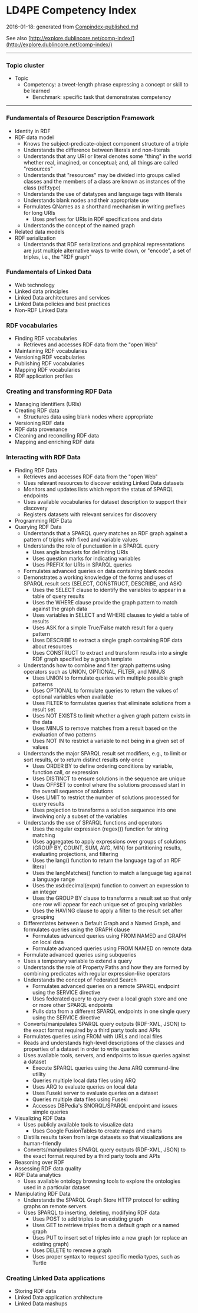 
# LD4PE Competency Index

2016-01-18: generated from [Compindex-published.md](https://github.com/ld4pe/cieb/blob/master/CompIndex/CompIndex-draft.md)

See also [http://explore.dublincore.net/comp-index/](http://explore.dublincore.net/comp-index/)



-----------------------------------

### Topic cluster
   * Topic
      * Competency: a tweet-length phrase expressing a concept or skill to be learned
         * Benchmark: specific task that demonstrates competency

-----------------------------------


### Fundamentals of Resource Description Framework 

   * Identity in RDF 
   * RDF data model 
      * Knows the subject-predicate-object component structure of a triple 
      * Understands the difference between literals and non-literals
      * Understands that any URI or literal denotes some "thing" in the world whether real, imagined, or conceptual; and, all things are called "resources"
      * Understands that "resources" may be divided into groups called classes and the members of a class are known as instances of the class (rdf:type)
      * Understands the use of datatypes and language tags with literals
      * Understands blank nodes and their appropriate use
      * Formulates QNames as a shorthand mechanism in writing prefixes for long URIs 
         * Uses prefixes for URIs in RDF specifications and data
      * Understands the concept of the named graph
   * Related data models
   * RDF serialization
      * Understands that RDF serializations and graphical representations are just multiple alternative ways to write down, or "encode", a set of triples, i.e., the "RDF graph"

### Fundamentals of Linked Data

   * Web technology
   * Linked data principles
   * Linked Data architectures and services
   * Linked Data policies and best practices
   * Non-RDF Linked Data

### RDF vocabularies

   * Finding RDF vocabularies
      * Retrieves and accesses RDF data from the "open Web"
   * Maintaining RDF vocabularies
   * Versioning RDF vocabularies
   * Publishing RDF vocabularies
   * Mapping RDF vocabularies
   * RDF application profiles

### Creating and transforming RDF Data

   * Managing identifiers (URIs)
   * Creating RDF data
      * Structures data using blank nodes where appropriate    
   * Versioning RDF data
   * RDF data provenance
   * Cleaning and reconciling RDF data
   * Mapping and enriching RDF data

### Interacting with RDF Data

   * Finding RDF Data
      * Retrieves and accesses RDF data from the "open Web"
      * Uses relevant resources to discover existing Linked Data datasets
      * Monitors and updates lists which report the status of SPARQL endpoints
      * Uses available vocabularies for dataset description to support their discovery
      * Registers datasets with relevant services for discovery        
   * Programming RDF Data
   * Querying RDF Data
      * Understands that a SPARQL query matches an RDF graph against a pattern of triples with fixed and variable values
      * Understands the role of punctuation in a SPARQL query
         * Uses angle brackets for delimiting URIs
         * Uses question marks for indicating variables
         * Uses PREFIX for URIs in SPARQL queries
      * Formulates advanced queries on data containing blank nodes
      * Demonstrates a working knowledge of the forms and uses of SPARQL result sets (SELECT, CONSTRUCT, DESCRIBE, and ASK)
         * Uses the SELECT clause to identify the variables to appear in a table of query results
         * Uses the WHERE clause provide the graph pattern to match against the graph data
         * Uses variables in SELECT and WHERE clauses to yield a table of results
         * Uses ASK for a simple True/False match result for a query pattern
         * Uses DESCRIBE to extract a single graph containing RDF data about resources
         * Uses CONSTRUCT to extract and transform results into a single RDF graph specified by a graph template
      * Understands how to combine and filter graph patterns using operators such as UNION, OPTIONAL, FILTER, and MINUS
         * Uses UNION to formulate queries with multiple possible graph patterns
         * Uses OPTIONAL to formulate queries to return the values of optional variables when available
         * Uses FILTER to formulates queries that eliminate solutions from a result set
         * Uses NOT EXISTS to limit whether a given graph pattern exists in the data
         * Uses MINUS to remove matches from a result based on the evaluation of two patterns
         * Uses NOT IN to restrict a variable to not being in a given set of values
      * Understands the major SPARQL result set modifiers, e.g., to limit or sort results, or to return distinct results only once
         * Uses ORDER BY to define ordering conditions by variable, function call, or expression
         * Uses DISTINCT to ensure solutions in the sequence are unique
         * Uses OFFSET to control where the solutions processed start in the overall sequence of solutions
         * Uses LIMIT to restrict the number of solutions processed for query results
         * Uses projection to transforms a solution sequence into one involving only a subset of the variables 
      * Understands the use of SPARQL functions and operators
         * Uses the regular expression (regex()) function for string matching
         * Uses aggregates to apply expressions over groups of solutions (GROUP BY, COUNT, SUM, AVG, MIN) for partitioning results, evaluating projections, and filtering
         * Uses the lang() function to return the language tag of an RDF literal
         * Uses the langMatches() function to match a language tag against a language range
         * Uses the xsd:decimal(expn) function to convert an expression to an integer
         * Uses the GROUP BY clause to transforms a result set so that only one row will appear for each unique set of grouping variables 
         * Uses the HAVING clause to apply a filter to the result set after grouping             
      * Differentiates between a Default Graph and a Named Graph, and formulates queries using the GRAPH clause
         * Formulates advanced queries using FROM NAMED and GRAPH on local data
         * Formulate advanced queries using FROM NAMED on remote data
      * Formulate advanced queries using subqueries
      * Uses a temporary variable to extend a query
      * Understands the role of Property Paths and how they are formed by combining predicates with regular expression-like operators
      * Understands the concept of Federated Search
         * Formulates advanced queries on a remote SPARQL endpoint using the SERVICE directive
         * Uses federated query to query over a local graph store and one or more other SPARQL endpoints
         * Pulls data from a different SPARQL endpoints in one single query using the SERVICE directive
      * Converts/manipulates SPARQL query outputs (RDF-XML, JSON) to the exact format required by a third party tools and APIs
      * Formulates queries using FROM with URLs and local files
      * Reads and understands high-level descriptions of the classes and properties of a dataset in order to write queries 
      * Uses available tools, servers, and endpoints to issue queries against a dataset 
         * Execute SPARQL queries using the Jena ARQ command-line utility
         * Queries multiple local data files using ARQ
         * Uses ARQ to evaluate queries on local data
         * Uses Fuseki server to evaluate queries on a dataset
         * Queries multiple data files using Fuseki
         * Accesses DBPedia's SNORQL/SPARQL endpoint and issues simple queries              
   * Visualizing RDF Data
      * Uses publicly available tools to visualize data
         * Uses Google FusionTables to create maps and charts
      * Distills results taken from large datasets so that visualizations are human-friendly
      * Converts/manipulates SPARQL query outputs (RDF-XML, JSON) to the exact format required by a third party tools and APIs    
   * Reasoning over RDF
   * Assessing RDF data quality
   * RDF Data analytics
      * Uses available ontology browsing tools to explore the ontologies used in a particular dataset    
   * Manipulating RDF Data
      * Understands the SPARQL Graph Store HTTP protocol for editing graphs on remote servers
      * Uses SPARQL to inserting, deleting, modifying RDF data
         * Uses POST to add triples to an existing graph
         * Uses GET to retrieve triples from a default graph or a named graph
         * Uses PUT to insert set of triples into a new graph (or replace an existing graph)
         * Uses DELETE to remove a graph
         * Uses proper syntax to request specific media types, such as Turtle              

### Creating Linked Data applications

   * Storing RDF data
   * Linked Data application architecture
   * Linked Data mashups
